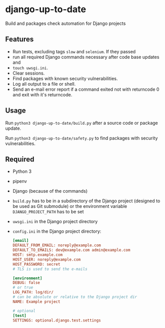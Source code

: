 # django-up-to-date

Build and packages check automation for Django projects

## Features

- Run tests, excluding tags `slow` and `selenium`. If they passed
- run all required Django commands necessary after code base updates and
- `touch uwsgi.ini`.
- Clear sessions.
- Find packages with known security vulnerabilities.
- Log all output to a file or shell.
- Send an e-mail error report if a command exited not with returncode 0 and
  exit with it's returncode.

## Usage

Run `python3 django-up-to-date/build.py` after a source code or package update.

Run `python3 django-up-to-date/safety.py` to find packages with security
vulnerabilities.

## Required

- Python 3
- pipenv
- Django (because of the commands)
- `build.py` has to be in a subdirectory of the Django project (designed to be
  used as Git submodule) or the environment variable `DJANGO_PROJECT_PATH` has
  to be set
- `uwsgi.ini` in the Django project directory
- `config.ini` in the Django project directory:

  ```ini
  [email]
  DEFAULT_FROM_EMAIL: noreply@example.com
  DEFAULT_TO_EMAILS: dev@example.com admin@example.com
  HOST: smtp.example.com
  HOST_USER: noreply@example.com
  HOST_PASSWORD: secret
  # TLS is used to send the e-mails

  [environment]
  DEBUG: false
  # or true
  LOG_PATH: log/dir/
  # can be absolute or relative to the Django project dir
  NAME: Example project

  # optional
  [test]
  SETTINGS: optional.django.test.settings
  ```
